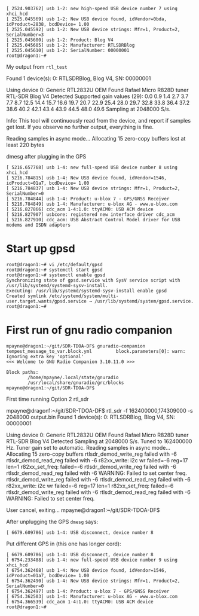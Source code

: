 
```
[ 2524.903762] usb 1-2: new high-speed USB device number 7 using xhci_hcd
[ 2525.045569] usb 1-2: New USB device found, idVendor=0bda, idProduct=2838, bcdDevice= 1.00
[ 2525.045592] usb 1-2: New USB device strings: Mfr=1, Product=2, SerialNumber=3
[ 2525.045600] usb 1-2: Product: Blog V4
[ 2525.045605] usb 1-2: Manufacturer: RTLSDRBlog
[ 2525.045610] usb 1-2: SerialNumber: 00000001
root@dragon1:~# 
```

My output from `rtl_test`

Found 1 device(s):
  0:  RTLSDRBlog, Blog V4, SN: 00000001

Using device 0: Generic RTL2832U OEM
Found Rafael Micro R828D tuner
RTL-SDR Blog V4 Detected
Supported gain values (29): 0.0 0.9 1.4 2.7 3.7 7.7 8.7 12.5 14.4 15.7 16.6 19.7 20.7 22.9 25.4 28.0 29.7 32.8 33.8 36.4 37.2 38.6 40.2 42.1 43.4 43.9 44.5 48.0 49.6 
Sampling at 2048000 S/s.

Info: This tool will continuously read from the device, and report if
samples get lost. If you observe no further output, everything is fine.

Reading samples in async mode...
Allocating 15 zero-copy buffers
lost at least 220 bytes


dmesg after plugging in the GPS

```
[ 5216.657768] usb 1-4: new full-speed USB device number 8 using xhci_hcd
[ 5216.784815] usb 1-4: New USB device found, idVendor=1546, idProduct=01a7, bcdDevice= 1.00
[ 5216.784837] usb 1-4: New USB device strings: Mfr=1, Product=2, SerialNumber=0
[ 5216.784844] usb 1-4: Product: u-blox 7 - GPS/GNSS Receiver
[ 5216.784849] usb 1-4: Manufacturer: u-blox AG - www.u-blox.com
[ 5216.827866] cdc_acm 1-4:1.0: ttyACM0: USB ACM device
[ 5216.827907] usbcore: registered new interface driver cdc_acm
[ 5216.827910] cdc_acm: USB Abstract Control Model driver for USB modems and ISDN adapters
```


# Start up gpsd

```
root@dragon1:~# vi /etc/default/gpsd 
root@dragon1:~# systemctl start gpsd
root@dragon1:~# systemctl enable gpsd
Synchronizing state of gpsd.service with SysV service script with /usr/lib/systemd/systemd-sysv-install.
Executing: /usr/lib/systemd/systemd-sysv-install enable gpsd
Created symlink /etc/systemd/system/multi-user.target.wants/gpsd.service → /usr/lib/systemd/system/gpsd.service.
root@dragon1:~# 
```

# First run of gnu radio companion

```
mpayne@dragon1:~/git/SDR-TDOA-DF$ gnuradio-companion 
tempest_message_to_var.block.yml         block.parameters[0]: warn: Ignoring extra key 'optional'
<<< Welcome to GNU Radio Companion 3.10.11.0 >>>

Block paths:
        /home/mpayne/.local/state/gnuradio
        /usr/local/share/gnuradio/grc/blocks
mpayne@dragon1:~/git/SDR-TDOA-DF$ 
```

First time running Option 2 rtl_sdr

mpayne@dragon1:~/git/SDR-TDOA-DF$ rtl_sdr -f 162400000,174309000 -s 2048000 output.bin
Found 1 device(s):
  0:  RTLSDRBlog, Blog V4, SN: 00000001

Using device 0: Generic RTL2832U OEM
Found Rafael Micro R828D tuner
RTL-SDR Blog V4 Detected
Sampling at 2048000 S/s.
Tuned to 162400000 Hz.
Tuner gain set to automatic.
Reading samples in async mode...
Allocating 15 zero-copy buffers
rtlsdr_demod_write_reg failed with -6
rtlsdr_demod_read_reg failed with -6
r82xx_write: i2c wr failed=-6 reg=17 len=1
r82xx_set_freq: failed=-6
rtlsdr_demod_write_reg failed with -6
rtlsdr_demod_read_reg failed with -6
WARNING: Failed to set center freq.
rtlsdr_demod_write_reg failed with -6
rtlsdr_demod_read_reg failed with -6
r82xx_write: i2c wr failed=-6 reg=17 len=1
r82xx_set_freq: failed=-6
rtlsdr_demod_write_reg failed with -6
rtlsdr_demod_read_reg failed with -6
WARNING: Failed to set center freq.

User cancel, exiting...
mpayne@dragon1:~/git/SDR-TDOA-DF$ 


After unplugging the GPS `dmesg` says:
```
[ 6679.609786] usb 1-4: USB disconnect, device number 8
```


Put different GPS in (this one has longer cord):

```
[ 6679.609786] usb 1-4: USB disconnect, device number 8
[ 6754.233488] usb 1-4: new full-speed USB device number 9 using xhci_hcd
[ 6754.362468] usb 1-4: New USB device found, idVendor=1546, idProduct=01a7, bcdDevice= 1.00
[ 6754.362490] usb 1-4: New USB device strings: Mfr=1, Product=2, SerialNumber=0
[ 6754.362497] usb 1-4: Product: u-blox 7 - GPS/GNSS Receiver
[ 6754.362503] usb 1-4: Manufacturer: u-blox AG - www.u-blox.com
[ 6754.366539] cdc_acm 1-4:1.0: ttyACM0: USB ACM device
root@dragon1:~# 
```

